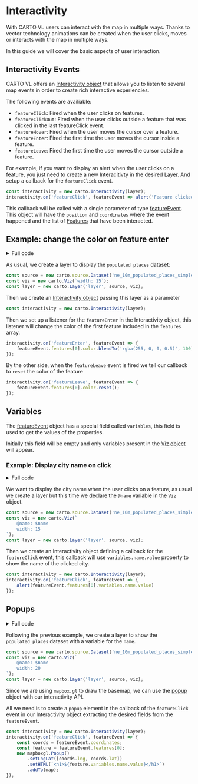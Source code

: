 # Interactivity
With CARTO VL users can interact with the map in multiple ways. Thanks to vector technology animations can be created when the user clicks, moves or interacts with the map in multiple ways.

In this guide we will cover the basic aspects of user interaction.


## Interactivity Events

CARTO VL offers an [Interactivity object](https://carto.com/developers/carto-vl/reference/#cartointeractivity) that allows you to listen to several
map events in order to create rich interactive experiencies.

The following events are availiable:

- `featureClick`: Fired when the user clicks on features.
- `featureClickOut`: Fired when the user clicks outside a feature that was clicked in the last featureClick event.
- `featureHover`: Fired when the user moves the cursor over a feature.
- `featureEnter`: Fired the first time the user moves the cursor inside a feature.
- `featureLeave`: Fired the first time the user moves the cursor outside a feature.

For example, if you want to display an alert when the user clicks on a feature, you just need to create a new Interacitivty in the desired [Layer](https://carto.com/developers/carto-vl/reference/#cartolayer). And setup a callback for the `featureClick` event.


```js
const interactivity = new carto.Interactivity(layer);
interactivity.on('featureClick', featureEvent => alert('Feature clicked'));
```

This callback will be called with a single parameter of type [featureEvent](https://carto.com/developers/carto-vl/reference/#featureevent). This object will have the `position` and `coordinates` where the 
event happened and the list of [Features](https://carto.com/developers/carto-vl/reference/#feature) that have been interacted.

## Example: change the color on feature enter

<details>
  <summary>Full code</summary>

  ```html
<!DOCTYPE html>
<html>

<head>
    <title>Change color on feature enter | CARTO</title>
    <meta name="viewport" content="width=device-width, initial-scale=1.0">
    <meta charset="UTF-8">
    <!-- Include CARTO VL JS -->
    <script src="https://cartodb-libs.global.ssl.fastly.net/carto-vl/v0.3.0/carto-vl.js"></script>
    <!-- Include Mapbox GL JS -->
    <script src="https://cartodb-libs.global.ssl.fastly.net/mapbox-gl/v0.45.0-carto1/mapbox-gl.js"></script>
    <!-- Include Mapbox GL CSS -->
    <link href="https://api.tiles.mapbox.com/mapbox-gl-js/v0.45.0/mapbox-gl.css" rel="stylesheet" />
    <style>
        #map {
            position: absolute;
            height: 100%;
            width: 100%;
        }
    </style>
</head>

<body>
    <div id="map"></div>
    <script>
        const map = new mapboxgl.Map({
            container: 'map',
            style: 'https://basemaps.cartocdn.com/gl/voyager-gl-style/style.json',
            center: [-2, 40],
            zoom: 5,
            dragRotate: false
        });

        carto.setDefaultAuth({
            user: 'cartogl',
            apiKey: 'default_public'
        });

        const source = new carto.source.Dataset('ne_10m_populated_places_simple');
        const viz = new carto.Viz(`width: 15`);
        const layer = new carto.Layer('layer', source, viz);

        const interactivity = new carto.Interactivity(layer);
        interactivity.on('featureEnter', featureEvent => {
            featureEvent.features[0].color.blendTo('rgba(255, 0, 0, 0.5)', 100);
        });

        interactivity.on('featureLeave', featureEvent => {
            featureEvent.features[0].color.reset();
        });

        layer.addTo(map);
    </script>
</body>

</html>
```
</details>

As usual, we create a layer to display the `populated places` dataset:

```js
const source = new carto.source.Dataset('ne_10m_populated_places_simple');
const viz = new carto.Viz(`width: 15`);
const layer = new carto.Layer('layer', source, viz);
```

Then we create an [Interactivity object](https://carto.com/developers/carto-vl/reference/#cartointeractivity) passing this layer as a parameter


```js
const interactivity = new carto.Interactivity(layer);
```

Then we set up a listener for the `featureEnter` in the Interactivity object, this listener will change the color of the first
feature included in the `features` array.

```js
interactivity.on('featureEnter', featureEvent => {
    featureEvent.features[0].color.blendTo('rgba(255, 0, 0, 0.5)', 100);
});
```

By the other side, when the `featureLeave` event is fired we tell our callback to `reset` the color of the feature

```js
interactivity.on('featureLeave', featureEvent => {
    featureEvent.features[0].color.reset();
});
```


## Variables

The [featureEvent](https://carto.com/developers/carto-vl/reference/#featureevent) object has a special field called `variables`, this field
is used to get the values of the properties.

Initially this field will be empty and only variables present in the [Viz object](https://carto.com/developers/carto-vl/reference/#vizspec) will appear.

### Example: Display city name on click

<details>
  <summary>Full code</summary>

```html
<!DOCTYPE html>
<html>

<head>
    <title>Variables | CARTO</title>
    <meta name="viewport" content="width=device-width, initial-scale=1.0">
    <meta charset="UTF-8">
    <!-- Include CARTO VL JS -->
    <script src="https://cartodb-libs.global.ssl.fastly.net/carto-vl/v0.3.0/carto-vl.js"></script>
    <!-- Include Mapbox GL JS -->
    <script src="https://cartodb-libs.global.ssl.fastly.net/mapbox-gl/v0.45.0-carto1/mapbox-gl.js"></script>
    <!-- Include Mapbox GL CSS -->
    <link href="https://api.tiles.mapbox.com/mapbox-gl-js/v0.45.0/mapbox-gl.css" rel="stylesheet" />
    <style>
        #map {
            position: absolute;
            height: 100%;
            width: 100%;
        }
    </style>
</head>

<body>
    <div id="map"></div>
    <script>
        const map = new mapboxgl.Map({
            container: 'map',
            style: 'https://basemaps.cartocdn.com/gl/voyager-gl-style/style.json',
            center: [-2, 40],
            zoom: 5,
            dragRotate: false
        });

        carto.setDefaultAuth({
            user: 'cartogl',
            apiKey: 'default_public'
        });

        const source = new carto.source.Dataset('ne_10m_populated_places_simple');
        const viz = new carto.Viz(`
            @name: $name
            width: 15
        `);
        const layer = new carto.Layer('layer', source, viz);

        const interactivity = new carto.Interactivity(layer);
        interactivity.on('featureClick', featureEvent => {
            alert(featureEvent.features[0].variables.name.value)
        });

        layer.addTo(map);
    </script>
</body>

</html>
```
</details>

We want to display the city name when the user clicks on a feature, as usual we create a layer but this time we declare the `@name` variable
in the `Viz` object.

```js
const source = new carto.source.Dataset('ne_10m_populated_places_simple');
const viz = new carto.Viz(`
    @name: $name
    width: 15
`);
const layer = new carto.Layer('layer', source, viz);
```

Then we create an Interactivity object defining a callback for the  `featureClick` event, this callback will use `variables.name.value` property
to show the name of the clicked city.


```js
const interactivity = new carto.Interactivity(layer);
interactivity.on('featureClick', featureEvent => {
    alert(featureEvent.features[0].variables.name.value)
});
```


## Popups

<details>
  > <summary>Full code</summary>

```html
<!DOCTYPE html>
<html>

<head>
    <title>Popups | CARTO</title>
    <meta name="viewport" content="width=device-width, initial-scale=1.0">
    <meta charset="UTF-8">
    <!-- Include CARTO VL JS -->
    <script src="https://cartodb-libs.global.ssl.fastly.net/carto-vl/v0.3.0/carto-vl.js"></script>
    <!-- Include Mapbox GL JS -->
    <script src="https://cartodb-libs.global.ssl.fastly.net/mapbox-gl/v0.45.0-carto1/mapbox-gl.js"></script>
    <!-- Include Mapbox GL CSS -->
    <link href="https://api.tiles.mapbox.com/mapbox-gl-js/v0.45.0/mapbox-gl.css" rel="stylesheet" />
    <style>
        #map {
            position: absolute;
            height: 100%;
            width: 100%;
        }
    </style>
</head>

<body>
    <div id="map"></div>
    <script>
        const map = new mapboxgl.Map({
            container: 'map',
            style: 'https://basemaps.cartocdn.com/gl/voyager-gl-style/style.json',
            center: [-2, 40],
            zoom: 5,
            dragRotate: false
        });

        carto.setDefaultAuth({
            user: 'cartogl',
            apiKey: 'default_public'
        });

        const source = new carto.source.Dataset('ne_10m_populated_places_simple');
        const viz = new carto.Viz(`
            @name: $name
            width: 20
        `);
        const layer = new carto.Layer('layer', source, viz);

        const interactivity = new carto.Interactivity(layer);
        interactivity.on('featureClick', featureEvent => {
            const coords = featureEvent.coordinates;
            const feature = featureEvent.features[0];
            if (!feature) {
                return;
            }
            new mapboxgl.Popup()
                .setLngLat([coords.lng, coords.lat])
                .setHTML(`<h1>${feature.variables.name.value}</h1>`)
                .addTo(map);
        });

        layer.addTo(map);
    </script>
</body>

</html>

```
</details>

Following the previous example, we create a layer to show the `populated_places` dataset with a variable for the `name`.

```js
const source = new carto.source.Dataset('ne_10m_populated_places_simple');
const viz = new carto.Viz(`
    @name: $name
    width: 20
`);
const layer = new carto.Layer('layer', source, viz);
```


Since we are using `mapbox.gl` to draw the basemap, we can use the [popup](https://www.mapbox.com/mapbox-gl-js/api#popup) object with our interactivity API.

All we need is to create a `popup` element in the callback of the `featureClick` event in our Interactivity object extracting the desired
fields from the `featureEvent`.


```js
const interactivity = new carto.Interactivity(layer);
interactivity.on('featureClick', featureEvent => {
    const coords = featureEvent.coordinates;
    const feature = featureEvent.features[0];
    new mapboxgl.Popup()
        .setLngLat([coords.lng, coords.lat])
        .setHTML(`<h1>${feature.variables.name.value}</h1>`)
        .addTo(map);
});
```
